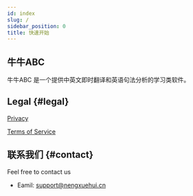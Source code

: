 ```yaml
---
id: index
slug: /
sidebar_position: 0
title: 快速开始
---
```


## 牛牛ABC
牛牛ABC 是一个提供中英文即时翻译和英语句法分析的学习类软件。

## Legal {#legal}
[Privacy](privacy&terms/privacy.md)

[Terms of Service](privacy&terms/terms.md)

## 联系我们 {#contact}
Feel free to contact us
- Eamil: support@nengxuehui.cn